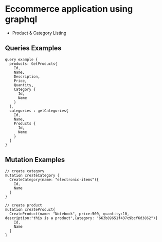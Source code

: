 # Eccommerce application using graphql

- Product & Category Listing

## Queries Examples

```
query example {
  products: GetProducts{
    Id,
    Name, 
    Description,
    Price,
    Quantity,
    Category {
      Id,
      Name
    }
  },
  categories : getCategories{
    Id,
    Name,
    Products {
      Id,
      Name
    }
  }
}
```

## Mutation Examples

```
// create category
mutation createCategory {
  CreateCategory(name: "electronic-items"){
    Id,
    Name
  }
}

// create product
mutation createProduct{
  CreateProduct(name: "Notebook", price:500, quantity:10, description:"this is a product",Category: "663b89651f437c9bcf6d3862"){
    Id,
    Name
  }
}
```